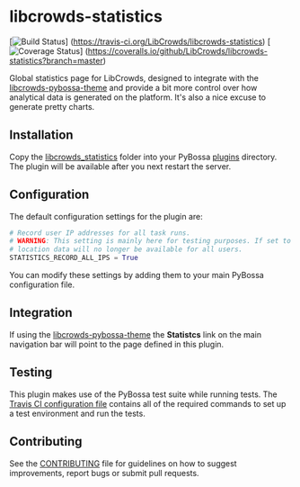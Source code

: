 # libcrowds-statistics

[![Build Status](https://travis-ci.org/LibCrowds/libcrowds-statistics.svg?branch=master)]
(https://travis-ci.org/LibCrowds/libcrowds-statistics)
[![Coverage Status](https://coveralls.io/repos/LibCrowds/libcrowds-statistics/badge.svg)]
(https://coveralls.io/github/LibCrowds/libcrowds-statistics?branch=master)

Global statistics page for LibCrowds, designed to integrate with the
[libcrowds-pybossa-theme](https://github.com/LibCrowds/libcrowds-pybossa-theme) and
provide a bit more control over how analytical data is generated on the platform.
It's also a nice excuse to generate pretty charts.


## Installation

Copy the [libcrowds_statistics](libcrowds_statistics) folder into your PyBossa
[plugins](https://github.com/PyBossa/pybossa/tree/master/pybossa/plugins) directory. The
plugin will be available after you next restart the server.


## Configuration

The default configuration settings for the plugin are:

``` Python
# Record user IP addresses for all task runs.
# WARNING: This setting is mainly here for testing purposes. If set to False
# location data will no longer be available for all users.
STATISTICS_RECORD_ALL_IPS = True
```

You can modify these settings by adding them to your main PyBossa configuration
file.


## Integration

If using the [libcrowds-pybossa-theme](https://github.com/LibCrowds/libcrowds-pybossa-theme) the
**Statistcs** link on the main navigation bar will point to the page defined in this plugin.


## Testing

This plugin makes use of the PyBossa test suite while running tests. The
[Travis CI configuration file](.travis.yml) contains all of the required commands to set
up a test environment and run the tests.


## Contributing

See the [CONTRIBUTING](CONTRIBUTING.md) file for guidelines on how to suggest improvements,
report bugs or submit pull requests.